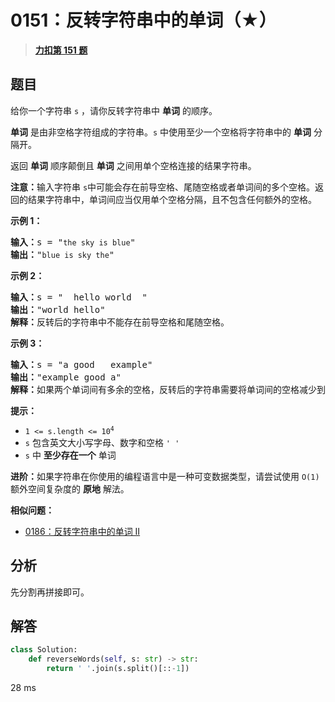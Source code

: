 # 0151：反转字符串中的单词（★）


> <u>**[力扣第 151 题](https://leetcode.cn/problems/reverse-words-in-a-string/)**</u>

## 题目

<p>给你一个字符串 <code>s</code> ，请你反转字符串中 <strong>单词</strong> 的顺序。</p>

<p><strong>单词</strong> 是由非空格字符组成的字符串。<code>s</code> 中使用至少一个空格将字符串中的 <strong>单词</strong> 分隔开。</p>

<p>返回 <strong>单词</strong> 顺序颠倒且 <strong>单词</strong> 之间用单个空格连接的结果字符串。</p>

<p><strong>注意：</strong>输入字符串 <code>s</code>中可能会存在前导空格、尾随空格或者单词间的多个空格。返回的结果字符串中，单词间应当仅用单个空格分隔，且不包含任何额外的空格。</p>



<p><strong>示例 1：</strong></p>

<pre>
<strong>输入：</strong>s = "<code>the sky is blue</code>"
<strong>输出：</strong>"<code>blue is sky the</code>"
</pre>

<p><strong>示例 2：</strong></p>

<pre>
<strong>输入：</strong>s = "  hello world  "
<strong>输出：</strong>"world hello"
<strong>解释：</strong>反转后的字符串中不能存在前导空格和尾随空格。
</pre>

<p><strong>示例 3：</strong></p>

<pre>
<strong>输入：</strong>s = "a good   example"
<strong>输出：</strong>"example good a"
<strong>解释：</strong>如果两个单词间有多余的空格，反转后的字符串需要将单词间的空格减少到仅有一个。
</pre>



<p><strong>提示：</strong></p>

<ul>
<li><code>1 &lt;= s.length &lt;= 10<sup>4</sup></code></li>
<li><code>s</code> 包含英文大小写字母、数字和空格 <code>' '</code></li>
<li><code>s</code> 中 <strong>至少存在一个</strong> 单词</li>
</ul>

<ul>
</ul>



<p><strong>进阶：</strong>如果字符串在你使用的编程语言中是一种可变数据类型，请尝试使用 <code>O(1)</code> 额外空间复杂度的 <strong>原地</strong> 解法。</p>


**相似问题：**
- [0186：反转字符串中的单词 II](/leetcode/0186)


## 分析

先分割再拼接即可。

## 解答

```python
class Solution:
    def reverseWords(self, s: str) -> str:
        return ' '.join(s.split()[::-1])
```
28 ms

